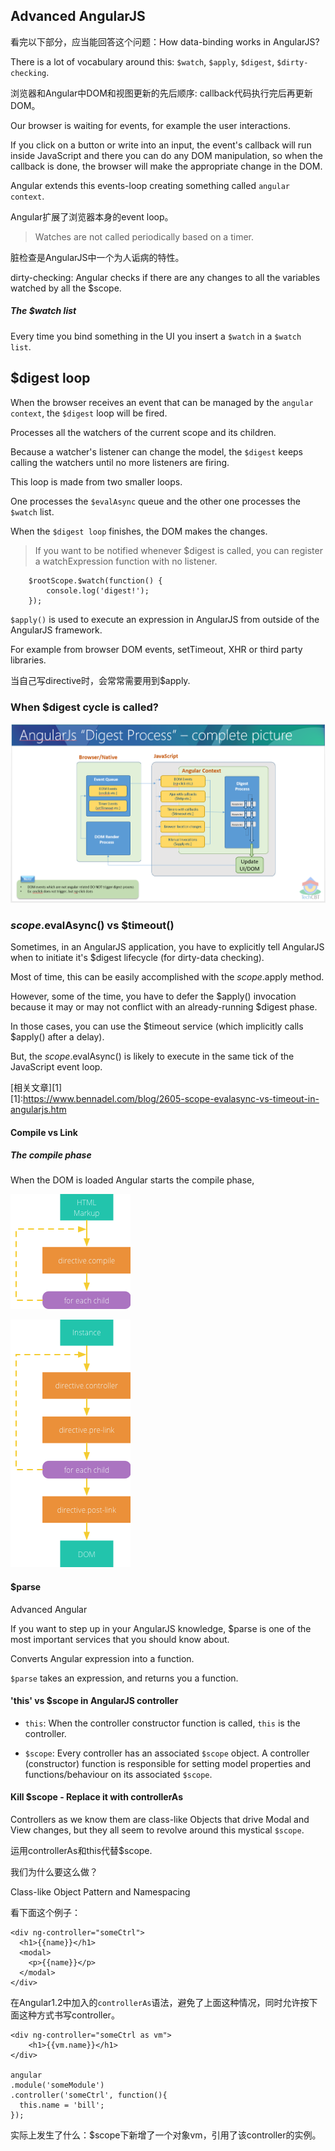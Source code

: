 ## Advanced AngularJS

看完以下部分，应当能回答这个问题：How data-binding works in AngularJS?

There is a lot of vocabulary around this: `$watch`, `$apply`, `$digest`, `$dirty-checking`.

浏览器和Angular中DOM和视图更新的先后顺序: callback代码执行完后再更新DOM。

Our browser is waiting for events, for example the user interactions.

If you click on a button or write into an input, the event's callback will run inside JavaScript and there you can do any DOM manipulation, so when the callback is done, the browser will make the appropriate change in the DOM.

Angular extends this events-loop creating something called `angular context`.  

Angular扩展了浏览器本身的event loop。

> Watches are not called periodically based on a timer.

脏检查是AngularJS中一个为人诟病的特性。

dirty-checking: Angular checks if there are any changes to all the variables watched by all the $scope.

##### The $watch list

Every time you bind something in the UI you insert a `$watch` in a `$watch list`.

## $digest loop

When the browser receives an event that can be managed by the `angular context`, the `$digest` loop will be fired. 

Processes all the watchers of the current scope and its children.

Because a watcher's listener can change the model, the `$digest` keeps calling the watchers until no more listeners are firing.

This loop is made from two smaller loops. 

One processes the `$evalAsync` queue and the other one processes the `$watch` list.

When the `$digest loop` finishes, the DOM makes the changes.

> If you want to be notified whenever $digest is called, you can register a watchExpression function with no listener.

        $rootScope.$watch(function() {
            console.log('digest!');
        }); 
        
`$apply()` is used to execute an expression in AngularJS from outside of the AngularJS framework. 

For example from browser DOM events, setTimeout, XHR or third party libraries.

当自己写directive时，会常常需要用到$apply.
        
### When $digest cycle is called?

![](../../assets/angular-digest-process.png)

### $scope.$evalAsync() vs $timeout()

Sometimes, in an AngularJS application, you have to explicitly tell AngularJS when to initiate it's $digest lifecycle (for dirty-data checking).

Most of time, this can be easily accomplished with the $scope.$apply method.

However, some of the time, you have to defer the $apply() invocation because it may or may not conflict with an already-running $digest phase.

In those cases, you can use the $timeout service (which implicitly calls $apply() after a delay).

But, the $scope.$evalAsync() is likely to execute in the same tick of the JavaScript event loop.

[相关文章][1]        
[1]:https://www.bennadel.com/blog/2605-scope-evalasync-vs-timeout-in-angularjs.htm         

#### Compile vs Link
 
##### The compile phase
 
When the DOM is loaded Angular starts the compile phase, 
 
![](../../assets/angular-compile.png)
 
![](../../assets/angular-link.png)

#### $parse

Advanced Angular

If you want to step up in your AngularJS knowledge, $parse is one of the most important services that you should know about.

Converts Angular expression into a function.

`$parse` takes an expression, and returns you a function.

#### 'this' vs $scope in AngularJS controller

- `this`: When the controller constructor function is called, `this` is the controller.

- `$scope`: Every controller has an associated `$scope` object. A controller (constructor) function is responsible for setting model properties and functions/behaviour on its associated `$scope`.

#### Kill $scope - Replace it with controllerAs

Controllers as we know them are class-like Objects that drive Modal and View changes, but they all seem to revolve around this mystical `$scope`.



运用controllerAs和this代替$scope.

我们为什么要这么做？

Class-like Object Pattern and Namespacing

看下面这个例子：

    <div ng-controller="someCtrl">
      <h1>{{name}}</h1>
      <modal>
        <p>{{name}}</p>
      </modal>
    </div>
    
在Angular1.2中加入的`controllerAs`语法，避免了上面这种情况，同时允许按下面这种方式书写controller。


    <div ng-controller="someCtrl as vm">
        <h1>{{vm.name}}</h1>
    </div>
        
    angular
    .module('someModule')
    .controller('someCtrl', function(){
      this.name = 'bill';
    });
    
实际上发生了什么：$scope下新增了一个对象vm，引用了该controller的实例。




